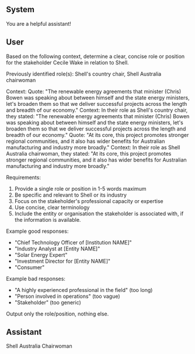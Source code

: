 ## System

You are a helpful assistant!

## User


Based on the following context, determine a clear, concise role or position for the stakeholder Cecile Wake in relation to Shell.

Previously identified role(s): Shell's country chair, Shell Australia chairwoman

Context:
Quote: "The renewable energy agreements that minister (Chris) Bowen was speaking about between himself and the state energy ministers, let's broaden them so that we deliver successful projects across the length and breadth of our economy."
Context: In their role as Shell's country chair, they stated: "The renewable energy agreements that minister (Chris) Bowen was speaking about between himself and the state energy ministers, let's broaden them so that we deliver successful projects across the length and breadth of our economy."
Quote: "At its core, this project promotes stronger regional communities, and it also has wider benefits for Australian manufacturing and industry more broadly."
Context: In their role as Shell Australia chairwoman, they stated: "At its core, this project promotes stronger regional communities, and it also has wider benefits for Australian manufacturing and industry more broadly."

Requirements:
1. Provide a single role or position in 1-5 words maximum
2. Be specific and relevant to Shell or its industry
3. Focus on the stakeholder's professional capacity or expertise
4. Use concise, clear terminology
5. Include the entity or organisation the stakeholder is associated with, if the information is available.

Example good responses:
- "Chief Technology Officer of [Institution NAME]"
- "Industry Analyst at [Entity NAME]"
- "Solar Energy Expert"
- "Investment Director for [Entity NAME]"
- "Consumer"

Example bad responses:
- "A highly experienced professional in the field" (too long)
- "Person involved in operations" (too vague)
- "Stakeholder" (too generic)

Output only the role/position, nothing else.


## Assistant

Shell Australia Chairwoman

